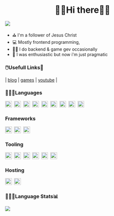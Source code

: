 

<h1 align="center"> 👋🏽Hi there👋🏽 </h1>

![](https://komarev.com/ghpvc/?username=cazterk&style=flat-square&color=blue) 
- ⛪ I'm a follower of Jesus Christ 
- 💻 Mostly frontend programming, 
- 🤝🏼 I do backend & game gev occasionally  
- 🙂 I was enthusiastic but now i'm just pragmatic 

### 🖱️Usefull Links🔗
| [blog](https://www.terklog.com/) | [games](https://cazterk.itch.io/) | [youtube](https://www.youtube.com/c/cazterk) |

<h3 align="">👨🏽‍💻Languages</h3> 
<p align="">
<img align="" alt="C#" height="21.6px"  src="https://img.shields.io/badge/C%23-239120?style=for-the-badge&logo=c-sharp&logoColor=white"/>&nbsp
<img align="" alt="HTML5"  height="21.6px"  src="https://img.shields.io/badge/HTML5-E34F26?style=for-the-badge&logo=html5&logoColor=white"/>&nbsp
<img align="" alt="CSS3"  height="21.6px"  src="https://img.shields.io/badge/CSS3-1572B6?style=for-the-badge&logo=css3&logoColor=white"/>&nbsp
<img align="" alt="Sass"  height="21.6px"  src="https://img.shields.io/badge/Sass-CC6699?style=for-the-badge&logo=sass&logoColor=white"/>&nbsp
<img align="" alt="JavaScript" height="21.6px"  src="https://img.shields.io/badge/JavaScript-F7DF1E?style=for-the-badge&logo=javascript&logoColor=black" />&nbsp
<img align="" alt="TypeScript" height="21.6px"  src="https://img.shields.io/badge/TypeScript-007ACC?style=for-the-badge&logo=typescript&logoColor=white" />&nbsp
  <img  alt="Markdown" height="21.6px"  src="https://img.shields.io/badge/Markdown-000000?style=for-the-badge&logo=markdown&logoColor=white"/>&nbsp
<img alt="Ruby" height="21.6px" src="https://img.shields.io/badge/Ruby-CC342D?style=for-the-badge&logo=ruby&logoColor=white" />&nbsp
<img align="" alt="Python" height="21.6px"  src="https://img.shields.io/badge/Python-14354C?style=for-the-badge&logo=python&logoColor=white" />&nbsp
</p>

<h3 align="">Frameworks</h3>
<p align="">
<img alt="React" height="21.6px" src="https://img.shields.io/badge/React-20232A?style=for-the-badge&logo=react&logoColor=61DAFB"/>&nbsp
  <img alt="Rails" height="21.6px"  src="https://img.shields.io/badge/Ruby_on_Rails-CC0000?style=for-the-badge&logo=ruby-on-rails&logoColor=white"/>&nbsp
    <img alt="Dotnet" height="21.6px"  src="https://img.shields.io/badge/.NET-5C2D91?style=for-the-badge&logo=.net&logoColor=white"/>&nbsp
</p>

<h3 align="">Tooling</h3>
<p align="">
  <img  alt="Unity" height="21.6px" src="https://img.shields.io/badge/Unity-100000?style=for-the-badge&logo=unity&logoColor=white" />&nbsp
<img alt="VS Code" height="21.6px" src="https://img.shields.io/badge/VS%20Code-0078d7.svg?style=for-the-badge&logo=visual-studio-code&logoColor=white"/>&nbsp 
  <img alt="Visual Studio" height="21.6px" src="https://img.shields.io/badge/Visual%20Studio-5C2D91.svg?style=for-the-badge&logo=visual-studio&logoColor=white)"/>&nbsp
<img alt="NodeJS" height="21.6px" src="https://img.shields.io/badge/Node.js-43853D?style=for-the-badge&logo=node.js&logoColor=white"/>&nbsp
<img alt="Git" height="21.6px"src="https://img.shields.io/badge/git-%23F05033.svg?style=for-the-badge&logo=git&logoColor=white"/>&nbsp
<img  alt="Bash" height="21.6px" src="https://img.shields.io/badge/Shell_Script-121011?style=for-the-badge&logo=gnu-bash&logoColor=white" />&nbsp

</p>

<h3 align="">Hosting</h3>

<p align="">
<img align="" alt="Netlify"  height="21.6px" src="https://img.shields.io/badge/Netlify-00C7B7?style=for-the-badge&logo=netlify&logoColor=white" />&nbsp
<img align="" alt="Vercel"  height="21.6px" src="https://img.shields.io/badge/vercel-%23000000.svg?style=flat-square&logo=vercel&logoColor=white"/>&nbsp
</p>


<h3 align=""> 👨🏽‍💻Language Stats📊 </h3>


<p align="" >
<img src="https://github-readme-stats.vercel.app/api/top-langs/?username=cazterk&hide_border=true&theme=tokyonight&layout=compact">        
</p>   

